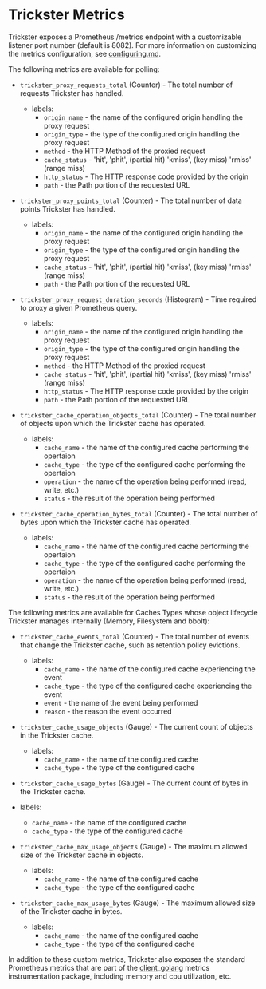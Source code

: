 # Trickster Metrics

Trickster exposes a Prometheus /metrics endpoint with a customizable listener port number (default is 8082). For more information on customizing the metrics configuration, see [configuring.md](configuring.md).

The following metrics are available for polling:

* `trickster_proxy_requests_total` (Counter) - The total number of requests Trickster has handled.
  * labels:
    * `origin_name` - the name of the configured origin handling the proxy request 
    * `origin_type` - the type of the configured origin handling the proxy request
    * `method` - the HTTP Method of the proxied request
    * `cache_status` - 'hit', 'phit', (partial hit) 'kmiss', (key miss) 'rmiss' (range miss)
    * `http_status` - The HTTP response code provided by the origin
    * `path` - the Path portion of the requested URL

* `trickster_proxy_points_total` (Counter) - The total number of data points Trickster has handled.
  * labels:
    * `origin_name` - the name of the configured origin handling the proxy request 
    * `origin_type` - the type of the configured origin handling the proxy request
    * `cache_status` - 'hit', 'phit', (partial hit) 'kmiss', (key miss) 'rmiss' (range miss)
    * `path` - the Path portion of the requested URL

* `trickster_proxy_request_duration_seconds` (Histogram) - Time required to proxy a given Prometheus query.
  * labels:
    * `origin_name` - the name of the configured origin handling the proxy request 
    * `origin_type` - the type of the configured origin handling the proxy request
    * `method` - the HTTP Method of the proxied request
    * `cache_status` - 'hit', 'phit', (partial hit) 'kmiss', (key miss) 'rmiss' (range miss)
    * `http_status` - The HTTP response code provided by the origin
    * `path` - the Path portion of the requested URL

* `trickster_cache_operation_objects_total` (Counter) - The total number of objects upon which the Trickster cache has operated.
  * labels:
    * `cache_name` - the name of the configured cache performing the opertaion 
    * `cache_type` - the type of the configured cache performing the opertaion
    * `operation` - the name of the operation being performed (read, write, etc.)
    * `status` - the result of the operation being performed


* `trickster_cache_operation_bytes_total` (Counter) - The total number of bytes upon which the Trickster cache has operated.
  * labels:
    * `cache_name` - the name of the configured cache performing the opertaion 
    * `cache_type` - the type of the configured cache performing the opertaion
    * `operation` - the name of the operation being performed (read, write, etc.)
    * `status` - the result of the operation being performed

The following metrics are available for Caches Types whose object lifecycle Trickster manages internally (Memory, Filesystem and bbolt):

* `trickster_cache_events_total` (Counter) - The total number of events that change the Trickster cache, such as retention policy evictions.
  * labels:
    * `cache_name` - the name of the configured cache experiencing the event 
    * `cache_type` - the type of the configured cache experiencing the event
    * `event` - the name of the event being performed
    * `reason` - the reason the event occurred

* `trickster_cache_usage_objects` (Gauge) - The current count of objects in the Trickster cache.
  * labels:
    * `cache_name` - the name of the configured cache 
    * `cache_type` - the type of the configured cache 

* `trickster_cache_usage_bytes` (Gauge) - The current count of bytes in the Trickster cache.
 * labels:
    * `cache_name` - the name of the configured cache 
    * `cache_type` - the type of the configured cache 

* `trickster_cache_max_usage_objects` (Gauge) - The maximum allowed size of the Trickster cache in objects.
  * labels:
    * `cache_name` - the name of the configured cache 
    * `cache_type` - the type of the configured cache

* `trickster_cache_max_usage_bytes` (Gauge) - The maximum allowed size of the Trickster cache in bytes.
  * labels:
    * `cache_name` - the name of the configured cache 
    * `cache_type` - the type of the configured cache

In addition to these custom metrics, Trickster also exposes the standard Prometheus metrics that are part of the [client_golang](https://github.com/prometheus/client_golang) metrics instrumentation package, including memory and cpu utilization, etc.
